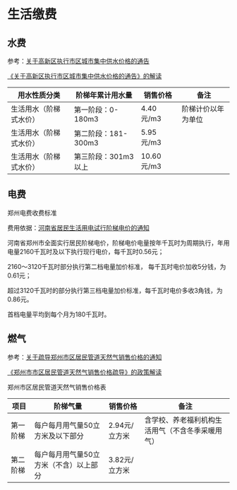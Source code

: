 # 生活缴费

## 水费

参考：[关于高新区执行市区城市集中供水价格的通告](https://www.zzgx.gov.cn/tzgg/8101999.jhtml)

[《关于高新区执行市区城市集中供水价格的通告》的解读](https://www.zzgx.gov.cn/jcjd/8102313.jhtml)

| 用水性质分类           | 阶梯年累计用水量    | 销售价格   | 备注               |
| ---------------------- | ------------------- | ---------- | ------------------ |
| 生活用水（阶梯式水价） | 第一阶段：0-180m3   | 4.40元/m3  | 阶梯计价以年为单位 |
| 生活用水（阶梯式水价） | 第二阶段：181-300m3 | 5.95元/m3  |                    |
| 生活用水（阶梯式水价） | 第三阶段：301m3以上 | 10.60元/m3 |                    |

## 电费

郑州电费收费标准

费用依据：[河南省居民生活用电试行阶梯电价的通知](https://www.xixia.gov.cn/2018/05-24/447187.html)

河南省郑州市全面实行居民阶梯电价，阶梯电价电量按年千瓦时为周期执行，年用电量2160千瓦时及以下执行现行电价，每千瓦时0.56元；

2160～3120千瓦时部分执行第二档电量加价标准， 每千瓦时电价加收5分钱，为0.61元；

超过3120千瓦时的部分执行第三档电量加价标准，每千瓦时电价多收3角钱，为0.86元。

首档电量平均到每个月为180千瓦时。

## 燃气

参考：[关于疏导郑州市区居民管道天然气销售价格的通知](https://public.zhengzhou.gov.cn/D0107Y/8726697.jhtml)

[《郑州市市区居民管道天然气销售价格疏导》的政策解读](https://public.zhengzhou.gov.cn/D3602Y/8726833.jhtml)

郑州市区居民管道天然气销售价格表

| 项目     | 阶梯气量                               | 销售价格      | 备注                                             |
| -------- | -------------------------------------- | ------------- | ------------------------------------------------ |
| 第一阶梯 | 每户每月用气量50立方米及以下部分       | 2.94元/立方米 | 含学校、养老福利机构生活用气（不含冬季采暖用气） |
| 第二阶梯 | 每户每月用气量50立方米（不含）以上部分 | 3.82元/立方米 |                                                  |
